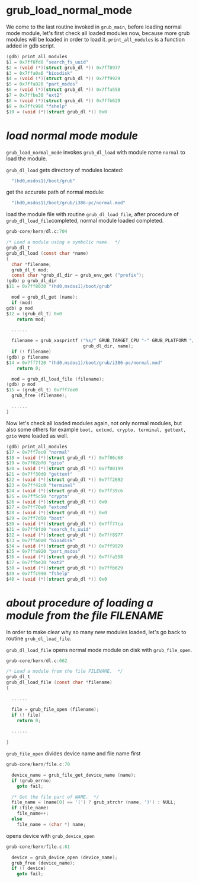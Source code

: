 # grub\_load\_normal\_mode

We come to the last routine invoked in `grub_main`, before loading normal mode module, let's first check all loaded modules now, because more grub modules will be loaded in order to load it. `print_all_modules` is a function added in gdb script.

```c
(gdb) print_all_modules 
$1 = 0x7ff8fd0 "search_fs_uuid"
$2 = (void (*)(struct grub_dl *)) 0x7ff8977
$3 = 0x7ffa0a0 "biosdisk"
$4 = (void (*)(struct grub_dl *)) 0x7ff9929
$5 = 0x7ffa920 "part_msdos"
$6 = (void (*)(struct grub_dl *)) 0x7ffa558
$7 = 0x7ffbe30 "ext2"
$8 = (void (*)(struct grub_dl *)) 0x7ffb629
$9 = 0x7ffc990 "fshelp"
$10 = (void (*)(struct grub_dl *)) 0x0
```

# _load normal mode module_

`grub_load_normal_mode` invokes `grub_dl_load` with module name `normal` to load the module.

`grub_dl_load` gets directory of modules located:

```c
  "(hd0,msdos1)/boot/grub"
```

get the accurate path of normal module:

```c
  "(hd0,msdos1)/boot/grub/i386-pc/normal.mod"
```

load the module file with routine `grub_dl_load_file`, after procedure of `grub_dl_load_file`completed, normal module loaded completed.

```c
grub-core/kern/dl.c:704

/* Load a module using a symbolic name.  */
grub_dl_t
grub_dl_load (const char *name)
{
  char *filename;
  grub_dl_t mod;
  const char *grub_dl_dir = grub_env_get ("prefix");
(gdb) p grub_dl_dir
$11 = 0x7ff8030 "(hd0,msdos1)/boot/grub"

  mod = grub_dl_get (name);
  if (mod)
gdb) p mod
$12 = (grub_dl_t) 0x0
    return mod;

  ......

  filename = grub_xasprintf ("%s/" GRUB_TARGET_CPU "-" GRUB_PLATFORM "/%s.mod",
                             grub_dl_dir, name);
  if (! filename)
(gdb) p filename
$14 = 0x7ff7f20 "(hd0,msdos1)/boot/grub/i386-pc/normal.mod"
    return 0;

  mod = grub_dl_load_file (filename);
(gdb) p mod
$15 = (grub_dl_t) 0x7ff7ee0
  grub_free (filename);

  ......
}
```

Now let's check all loaded modules again, not only normal modules, but also some others for example `boot, extcmd, crypto, terminal, gettext, gzio`  were loaded as well.

```c
(gdb) print_all_modules 
$17 = 0x7ff7ec0 "normal"
$18 = (void (*)(struct grub_dl *)) 0x7f06c68
$19 = 0x7f02bf0 "gzio"
$20 = (void (*)(struct grub_dl *)) 0x7f00199
$21 = 0x7ff30d0 "gettext"
$22 = (void (*)(struct grub_dl *)) 0x7ff2692
$23 = 0x7ff42c0 "terminal"
$24 = (void (*)(struct grub_dl *)) 0x7ff39c6
$25 = 0x7ff5c50 "crypto"
$26 = (void (*)(struct grub_dl *)) 0x0
$27 = 0x7ff70a0 "extcmd"
$28 = (void (*)(struct grub_dl *)) 0x0
$29 = 0x7ff7d50 "boot"
$30 = (void (*)(struct grub_dl *)) 0x7ff77ca
$31 = 0x7ff8fd0 "search_fs_uuid"
$32 = (void (*)(struct grub_dl *)) 0x7ff8977
$33 = 0x7ffa0a0 "biosdisk"
$34 = (void (*)(struct grub_dl *)) 0x7ff9929
$35 = 0x7ffa920 "part_msdos"
$36 = (void (*)(struct grub_dl *)) 0x7ffa558
$37 = 0x7ffbe30 "ext2"
$38 = (void (*)(struct grub_dl *)) 0x7ffb629
$39 = 0x7ffc990 "fshelp"
$40 = (void (*)(struct grub_dl *)) 0x0
```

# _about procedure of loading a module from the file FILENAME_

In order to make clear why so many new modules loaded, let's go back to routine `grub_dl_load_file`.

`grub_dl_load_file` opens normal mode module on disk with `grub_file_open`.

```c
grub-core/kern/dl.c:662

/* Load a module from the file FILENAME.  */
grub_dl_t
grub_dl_load_file (const char *filename)
{

  ......

  file = grub_file_open (filename);
  if (! file)
    return 0;

  ......
  
}
```

`grub_file_open` divides device name and file name first

```c
grub-core/kern/file.c:70

  device_name = grub_file_get_device_name (name);
  if (grub_errno)
    goto fail;

  /* Get the file part of NAME.  */
  file_name = (name[0] == '(') ? grub_strchr (name, ')') : NULL;
  if (file_name)
    file_name++;
  else
    file_name = (char *) name;

```

opens device with `grub_device_open`

```c
grub-core/kern/file.c:81

  device = grub_device_open (device_name);
  grub_free (device_name);
  if (! device)
    goto fail;
```



